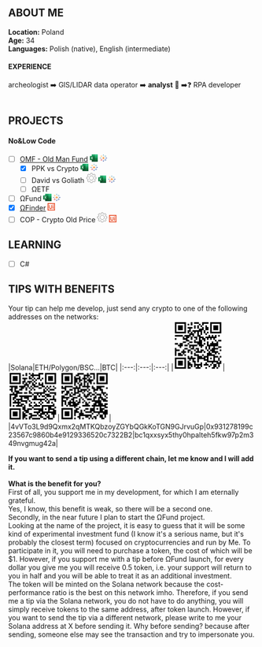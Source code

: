 ## ABOUT ME
<b>Location:</b> Poland<br>
<b>Age:</b> 34<br>
**Languages:** Polish (native), English (intermediate)

#### EXPERIENCE
archeologist ➡️ GIS/LIDAR data operator ➡️ <b>analyst</b> 🏦 ➡️❓ RPA developer
<br><br>

## PROJECTS
#### No&Low Code
- [ ] <a href="https://public.tableau.com/app/profile/chrisomega/viz/OldManFund/OMF">OMF - Old Man Fund</a> <img src="/excel.svg" height="15">  <img src="/tableau.png" height="15">
  - [x] PPK vs Crypto <img src="/excel.svg" height="15">  <img src="/tableau.png" height="15">
  - [ ] David vs Goliath <img src="/gear_black.gif" height="20"> <img src="/excel.svg" height="15">  <img src="/tableau.png" height="15">
  - [ ] ΩETF
- [ ] ΩFund <img src="/excel.svg" height="15">  <img src="/tableau.png" height="15">
- [x] <a href="https://github.com/chrisprimeomega/OmegaFinder_robot_att">ΩFinder</a> <img src="/uipath.svg" height="15">
- [ ] COP - Crypto Old Price <img src="/gear_black.gif" height="20"> <img src="/uipath.svg" height="15">

## LEARNING
- [ ] C#

## TIPS WITH BENEFITS
Your tip can help me develop, just send any crypto to one of the following addresses on the networks:<br>
|Solana|ETH/Polygon/BSC...|BTC|
|:---:|:---:|:---:|
|<img src="/solanaQR.png" width=100px>|<img src="/ethQR.png" width=100px>|<img src="/btcQR.png" width=100px>|
|4vVTo3L9d9Qxmx2qMTKQbzoyZGYbQGkKoTGN9GJrvuGp|0x931278199c23567c9860b4e9129336520c7322B2|bc1qxxsyx5thy0hpalteh5fkw97p2m349nvgmug42a|

**If you want to send a tip using a different chain, let me know and I will add it.**<br><br>
**What is the benefit for you?** <br>
First of all, you support me in my development, for which I am eternally grateful.<br>
Yes, I know, this benefit is weak, so there will be a second one.<br>
Secondly, in the near future I plan to start the ΩFund project.<br>
Looking at the name of the project, it is easy to guess that it will be some kind of experimental investment fund (I know it's a serious name, but it's probably the closest term) focused on cryptocurrencies and run by Me. To participate in it, you will need to purchase a token, the cost of which will be $1. However, if you support me with a tip before ΩFund launch, for every dollar you give me you will receive 0.5 token, i.e. your support will return to you in half and you will be able to treat it as an additional investment.<br>
The token will be minted on the Solana network because the cost-performance ratio is the best on this network imho. Therefore, if you send me a tip via the Solana network, you do not have to do anything, you will simply receive tokens to the same address, after token launch. However, if you want to send the tip via a different network, please write to me your Solana address at X before sending it. Why before sending? because after sending, someone else may see the transaction and try to impersonate you.

